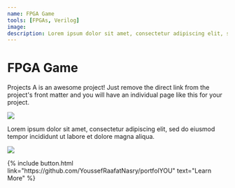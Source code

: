 ```yaml
---
name: FPGA Game
tools: [FPGAs, Verilog]
image: 
description: Lorem ipsum dolor sit amet, consectetur adipiscing elit, sed do eiusmod tempor incididunt ut labore et dolore magna aliqua.
---
```


# FPGA Game

Projects A is an awesome project! Just remove the direct link from the project's front matter and you will have an individual page like this for your project.

![](https://techcrunch.com/wp-content/uploads/2018/05/screen-shot-2018-05-01-at-11-30-23-am.png?w=1390&crop=1)

Lorem ipsum dolor sit amet, consectetur adipiscing elit, sed do eiusmod tempor incididunt ut labore et dolore magna aliqua.

![](https://techcrunch.com/wp-content/uploads/2018/05/screenshot-materialio.png)

<p class="text-center">
{% include button.html link="https://github.com/YoussefRaafatNasry/portfolYOU" text="Learn More" %}
</p>